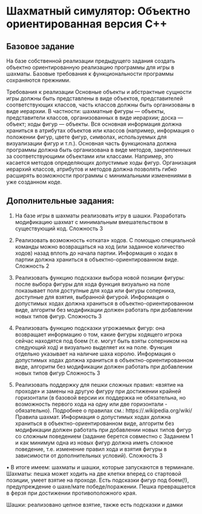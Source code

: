 # Шахматный симулятор: Oбъектно ориентированная версия C++

## Базовое задание

На базе собственной реализации предыдущего задания
создать объектно ориентированную реализацию программы для игры в шахматы. Базовые требования к функциональности программы сохраняются прежними.

Требования к реализации
Основные объекты и абстрактные сущности игры должны быть представлены в виде объектов, представителей соответствующих классов, часть классов должны быть организованы в виде иерархии. В частности: шахматные фигуры — объекты, представители классов, организованных в виде иерархии; доска — объект; ходы фигур — объекты. Вся
основная информация должна храниться в атрибутах объектов или классов (например, информация о положении фигур, цвете фигур, символах, используемых для визуализации фигур и т.п.). Основная часть функционала должна программы должна быть организована в виде методов, закрепленных за соответствующими объектами или классами. Например, это касается методов определяющих допустимые ходы фигур. Организация иерархий классов, атрибутов и методов должна позволять гибко расширять возможности программы с минимальными изменениями в уже созданном коде.

## Дополнительные задания:

1. На базе игры в шахматы реализовать игру в шашки. Разработать модификацию шахмат с минимальным вмешательством в существующий код.
Сложность 3

2. Реализовать возможность «отката» ходов. С помощью специальной команды можно
возвращаться на ход (или заданное количество ходов) назад вплоть до начала партии.
Информация о ходах в партии должна храниться в объектно-ориентированном виде.
Сложность 2

3. Реализовать функцию подсказки выбора новой позиции фигуры: после выбора фигуры для
хода функция визуально на поле показывает поля доступные для хода или фигуры соперника, доступные для взятия, выбранной фигурой. Информация о допустимых ходах
должна храниться в объектно-ориентированном виде, алгоритм без модификации должен работать при добавлении новых типов фигур.
Сложность 3

4. Реализовать функцию подсказки угрожаемых фигур: она возвращает информацию о том,
какие фигуры ходящего игрока сейчас находятся под боем (т.е. могут быть взяты
соперником на следующий ход) и визуально выделяет их на поле. Функция отдельно
указывает на наличие шаха королю. Информация о допустимых ходах должна храниться в
объектно-ориентированном виде, алгоритм без модификации должен работать при
добавлении новых типов фигур
Сложность 3

5. Реализовать поддержку для пешки сложных правил: «взятие на проходе» и замены на
другую фигуру при достижении крайней горизонтали (в базовой версии их поддержка не
обязательна, но возможность первого хода на одну или две горизонтали - обязательно).
Подробнее о правилах см.: https://.wikipedia.org/wiki/Правила шахмат. Информация о
допустимых ходах должна храниться в объектно-ориентированном виде, алгоритм без
модификации должен работать при добавлении новых типов фигур со сложным
поведением (задание берется совместно с Заданием 1 и как минимум одна из новых фигур
должна иметь сложное поведение, т.е. изменение правил хода и взятия фигуры в зависимости от дополнительных условий).
Сложность 3

• В итоге имеем: шахматы и шашки, которые запускаются в терминале.
Шахматы: пешка может ходить на две клетки вперед со стартовой позиции, умеет взятие на проходе. Есть подсказки фигур под боем(!), предупреждение о шахе/мате победе/поражении. Пешка превращается в ферзя при достижении противоположного края.

Шашки: реализовано цепное взятие, также есть подсказки и дамки
